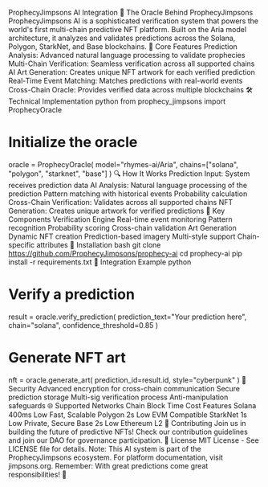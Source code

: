 ProphecyJimpsons AI Integration 🔮
The Oracle Behind ProphecyJimpsons
ProphecyJimpsons AI is a sophisticated verification system that powers the world's first multi-chain predictive NFT platform. Built on the Aria model architecture, it analyzes and validates predictions across the Solana, Polygon, StarkNet, and Base blockchains.
🤖 Core Features
Prediction Analysis: Advanced natural language processing to validate prophecies
Multi-Chain Verification: Seamless verification across all supported chains
AI Art Generation: Creates unique NFT artwork for each verified prediction
Real-Time Event Matching: Matches predictions with real-world events
Cross-Chain Oracle: Provides verified data across multiple blockchains
🛠 Technical Implementation
python
from prophecy_jimpsons import ProphecyOracle

# Initialize the oracle
oracle = ProphecyOracle(
    model="rhymes-ai/Aria",
    chains=["solana", "polygon", "starknet", "base"]
)
🔍 How It Works
Prediction Input: System receives prediction data
AI Analysis:
Natural language processing of the prediction
Pattern matching with historical events
Probability calculation
Cross-Chain Verification: Validates across all supported chains
NFT Generation: Creates unique artwork for verified predictions
🚀 Key Components
Verification Engine
Real-time event monitoring
Pattern recognition
Probability scoring
Cross-chain validation
Art Generation
Dynamic NFT creation
Prediction-based imagery
Multi-style support
Chain-specific attributes
🔧 Installation
bash
git clone https://github.com/ProphecyJimpsons/prophecy-ai
cd prophecy-ai
pip install -r requirements.txt
💎 Integration Example
python
# Verify a prediction
result = oracle.verify_prediction(
    prediction_text="Your prediction here",
    chain="solana",
    confidence_threshold=0.85
)

# Generate NFT art
nft = oracle.generate_art(
    prediction_id=result.id,
    style="cyberpunk"
)
🔐 Security
Advanced encryption for cross-chain communication
Secure prediction storage
Multi-sig verification process
Anti-manipulation safeguards
🌐 Supported Networks
Chain	Block Time	Cost	Features
Solana	400ms	Low	Fast, Scalable
Polygon	2s	Low	EVM Compatible
StarkNet	1s	Low	Private, Secure
Base	2s	Low	Ethereum L2
🤝 Contributing
Join us in building the future of predictive NFTs! Check our contribution guidelines and join our DAO for governance participation.
📜 License
MIT License - See LICENSE file for details. Note: This AI system is part of the ProphecyJimpsons ecosystem. For platform documentation, visit jimpsons.org.
Remember: With great predictions come great responsibilities! 🚀